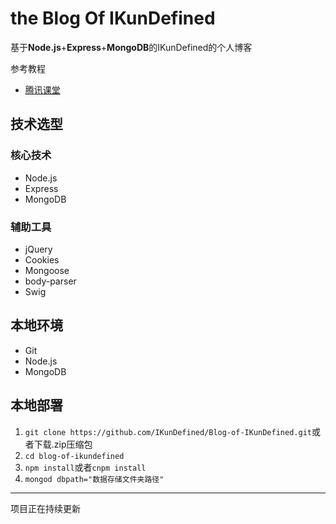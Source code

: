 # the Blog Of IKunDefined

基于**Node.js**+**Express**+**MongoDB**的IKunDefined的个人博客

参考教程

* [腾讯课堂](https://ke.qq.com/course/185893)

## 技术选型

### 核心技术

* Node.js
* Express
* MongoDB

### 辅助工具

* jQuery
* Cookies
* Mongoose
* body-parser
* Swig

## 本地环境

* Git
* Node.js
* MongoDB

## 本地部署

1. `git clone https://github.com/IKunDefined/Blog-of-IKunDefined.git`或者下载.zip压缩包
2. `cd blog-of-ikundefined`
3. `npm install`或者`cnpm install`
4. `mongod dbpath="数据存储文件夹路径"`

***

项目正在持续更新